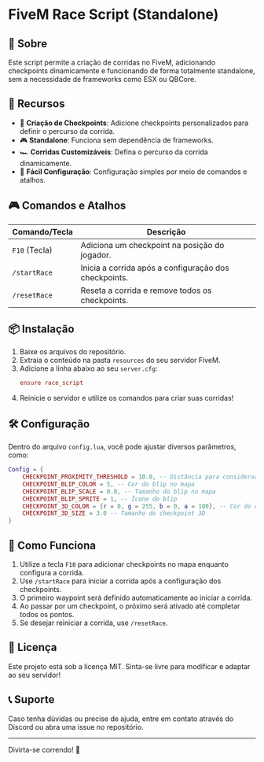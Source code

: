 # FiveM Race Script (Standalone)

## 📌 Sobre
Este script permite a criação de corridas no FiveM, adicionando checkpoints dinamicamente e funcionando de forma totalmente standalone, sem a necessidade de frameworks como ESX ou QBCore.

## 🚀 Recursos
- 📍 **Criação de Checkpoints**: Adicione checkpoints personalizados para definir o percurso da corrida.
- 🎮 **Standalone**: Funciona sem dependência de frameworks.
- 🏎️ **Corridas Customizáveis**: Defina o percurso da corrida dinamicamente.
- 🔧 **Fácil Configuração**: Configuração simples por meio de comandos e atalhos.

## 🎮 Comandos e Atalhos
| Comando/Tecla         | Descrição |
|-----------------------|------------|
| `F10` (Tecla)        | Adiciona um checkpoint na posição do jogador. |
| `/startRace`         | Inicia a corrida após a configuração dos checkpoints. |
| `/resetRace`         | Reseta a corrida e remove todos os checkpoints. |

## 📦 Instalação
1. Baixe os arquivos do repositório.
2. Extraia o conteúdo na pasta `resources` do seu servidor FiveM.
3. Adicione a linha abaixo ao seu `server.cfg`:
   ```cfg
   ensure race_script
   ```
4. Reinicie o servidor e utilize os comandos para criar suas corridas!

## 🛠 Configuração
Dentro do arquivo `config.lua`, você pode ajustar diversos parâmetros, como:
```lua
Config = {
    CHECKPOINT_PROXIMITY_THRESHOLD = 10.0, -- Distância para considerar o checkpoint concluído
    CHECKPOINT_BLIP_COLOR = 5, -- Cor do blip no mapa
    CHECKPOINT_BLIP_SCALE = 0.8, -- Tamanho do blip no mapa
    CHECKPOINT_BLIP_SPRITE = 1, -- Ícone do blip
    CHECKPOINT_3D_COLOR = {r = 0, g = 255, b = 0, a = 100}, -- Cor do checkpoint 3D
    CHECKPOINT_3D_SIZE = 3.0 -- Tamanho do checkpoint 3D
}
```

## 📜 Como Funciona
1. Utilize a tecla `F10` para adicionar checkpoints no mapa enquanto configura a corrida.
2. Use `/startRace` para iniciar a corrida após a configuração dos checkpoints.
3. O primeiro waypoint será definido automaticamente ao iniciar a corrida.
4. Ao passar por um checkpoint, o próximo será ativado até completar todos os pontos.
5. Se desejar reiniciar a corrida, use `/resetRace`.

## 📜 Licença
Este projeto está sob a licença MIT. Sinta-se livre para modificar e adaptar ao seu servidor!

## 📞 Suporte
Caso tenha dúvidas ou precise de ajuda, entre em contato através do Discord ou abra uma issue no repositório.

---

Divirta-se correndo! 🏁


